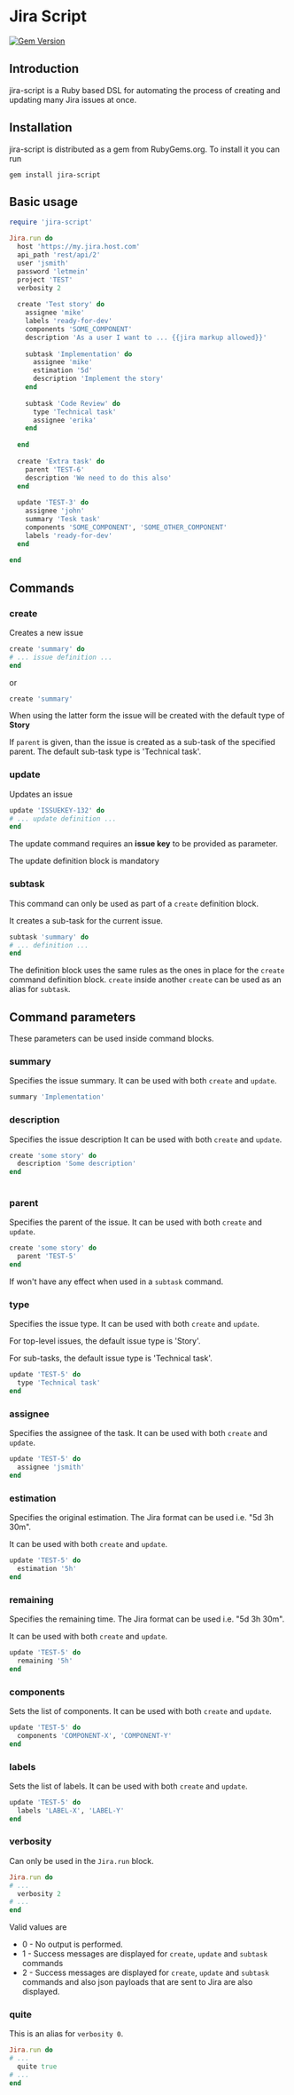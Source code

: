 # Jira Script
[![Gem Version](https://img.shields.io/gem/v/jira-script.svg)][ruby-gems]

[ruby-gems]: https://rubygems.org/gems/jira-script
## Introduction
jira-script is a Ruby based DSL for automating the process of creating and updating
many Jira issues at once.

## Installation
jira-script is distributed as a gem from RubyGems.org. To install it you can run
```
gem install jira-script
```

## Basic usage
```ruby
require 'jira-script'

Jira.run do
  host 'https://my.jira.host.com'
  api_path 'rest/api/2'
  user 'jsmith'
  password 'letmein'
  project 'TEST'
  verbosity 2
  
  create 'Test story' do
    assignee 'mike'
    labels 'ready-for-dev'
    components 'SOME_COMPONENT'
    description 'As a user I want to ... {{jira markup allowed}}'
    
    subtask 'Implementation' do
      assignee 'mike'
      estimation '5d'
      description 'Implement the story'
    end
    
    subtask 'Code Review' do
      type 'Technical task'
      assignee 'erika'
    end
    
  end
  
  create 'Extra task' do
    parent 'TEST-6'
    description 'We need to do this also'
  end
  
  update 'TEST-3' do
    assignee 'john'
    summary 'Tesk task'
    components 'SOME_COMPONENT', 'SOME_OTHER_COMPONENT'
    labels 'ready-for-dev'
  end
  
end
```

## Commands
### create

Creates a new issue
 ```ruby
create 'summary' do
# ... issue definition ...
end
```
 or
 
```ruby
create 'summary'
``` 
 
When using the latter form the issue will be created with the default type of **Story**

If `parent` is given, than the issue is created as a sub-task of the specified parent.
 The default sub-task type is 'Technical task'.
 
### update

Updates an issue
```ruby
update 'ISSUEKEY-132' do
# ... update definition ...
end
```

The update command requires an **issue key** to be provided as parameter.

The update definition block is mandatory

### subtask
This command can only be used as part of a `create` definition block.

It creates a sub-task for the current issue.
 ```ruby
subtask 'summary' do
# ... definition ...
end
```

The definition block uses the same rules as the ones in place for the `create` command definition block.
`create` inside another `create` can be used as an alias for `subtask`.

## Command parameters
These parameters can be used inside command blocks.

### summary
Specifies the issue summary. It can be used with both `create` and `update`.
```ruby
summary 'Implementation'
```

### description
Specifies the issue description It can be used with both `create` and `update`.
```ruby
create 'some story' do
  description 'Some description'
end
 
```
### parent
Specifies the parent of the issue. It can be used with both `create` and `update`.

```ruby
create 'some story' do
  parent 'TEST-5'
end
```

If won't have any effect when used in a `subtask` command.

### type
Specifies the issue type. It can be used with both `create` and `update`.

For top-level issues, the default issue type is 'Story'.

For sub-tasks, the default issue type is 'Technical task'.
```ruby
update 'TEST-5' do
  type 'Technical task'
end
```

### assignee
Specifies the assignee of the task. It can be used with both `create` and `update`.

```ruby
update 'TEST-5' do
  assignee 'jsmith'
end
```

### estimation
Specifies the original estimation. The Jira format can be used i.e. "5d 3h 30m".

It can be used with both `create` and `update`.

```ruby
update 'TEST-5' do
  estimation '5h'
end
```

### remaining
Specifies the remaining time. The Jira format can be used i.e. "5d 3h 30m".

It can be used with both `create` and `update`.
```ruby
update 'TEST-5' do
  remaining '5h'
end
```

### components
Sets the list of components. It can be used with both `create` and `update`.

```ruby
update 'TEST-5' do
  components 'COMPONENT-X', 'COMPONENT-Y'
end
```

### labels
Sets the list of labels. It can be used with both `create` and `update`.

```ruby
update 'TEST-5' do
  labels 'LABEL-X', 'LABEL-Y'
end
```

### verbosity
Can only be used in the `Jira.run` block.
```ruby
Jira.run do
# ...
  verbosity 2
# ...
end
```

Valid values are 
- 0 - No output is performed.
- 1 - Success messages are displayed for `create`, `update` and `subtask` commands
- 2 - Success messages are displayed for `create`, `update` and `subtask` commands and also json payloads that are sent to Jira are also displayed.


### quite
This is an alias for `verbosity 0`.
 
```ruby
Jira.run do
# ...
  quite true
# ...
end
```
